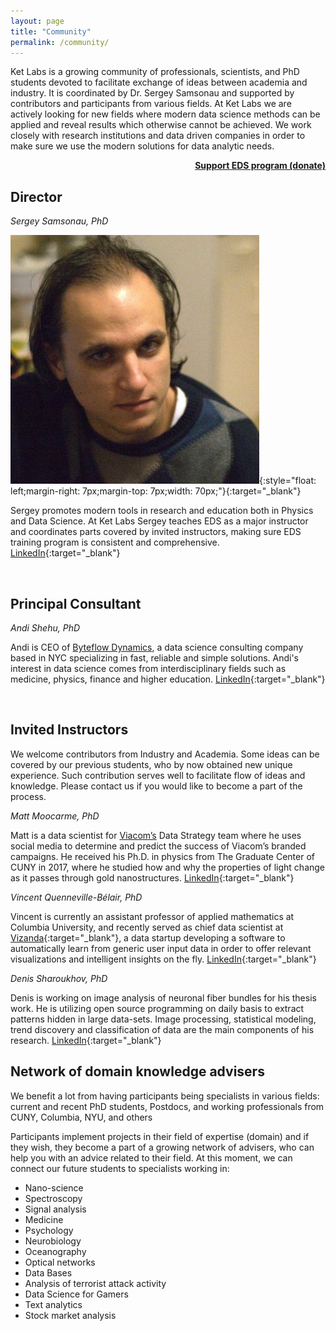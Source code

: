 ```yaml
---
layout: page
title: "Community"
permalink: /community/
---
```


Ket Labs is a growing community of professionals, scientists, and PhD students devoted to facilitate exchange of ideas between academia and industry. It is coordinated by Dr. Sergey Samsonau and supported by contributors and participants from various fields. At Ket Labs we are actively looking for new fields where modern data science methods can be applied and reveal results which otherwise cannot be achieved. We work closely with research institutions and data driven companies in order to make sure we use the modern solutions for data analytic needs.        

<p style="text-align: right;  font-weight: bold;">
<a href="javascript:void( window.open('https://form.jotform.us/70707499673167', 'blank','scrollbars=yes,toolbar=no,width=700,height=500'))">Support EDS program (donate)</a>
</p>

## Director

_Sergey Samsonau, PhD_

![](/images/Sergey.jpg){:style="float: left;margin-right: 7px;margin-top: 7px;width: 70px;"}{:target="_blank"}

Sergey promotes modern tools in research and education both in Physics and Data Science. At Ket Labs Sergey teaches EDS as a major instructor and coordinates parts covered by invited instructors, making sure EDS training program is consistent and comprehensive.         
[LinkedIn](https://www.linkedin.com/in/ssamsonau){:target="_blank"}

<br/>

## Principal Consultant

_Andi Shehu, PhD_    

Andi is CEO of [Byteflow Dynamics](http://www.byteflows.com/), a data science consulting company based in NYC specializing in fast, reliable and simple solutions. Andi's interest in data science comes from interdisciplinary fields such as medicine, physics, finance and higher education. 
[LinkedIn](https://www.linkedin.com/in/andi-shehu-phd-63304466){:target="_blank"}

<br/>

## Invited Instructors

We welcome contributors from Industry and Academia. Some ideas can be covered by our previous students, who by now obtained new unique experience. Such contribution serves well to facilitate flow of ideas and knowledge. Please contact us if you would like to become a part of the process.


_Matt Moocarme, PhD_

Matt is a data scientist for [Viacom’s](http://www.viacom.com/) Data Strategy team where he uses social media to determine and predict the success of Viacom’s branded campaigns. He received his Ph.D. in physics from The Graduate Center of CUNY in 2017, where he studied how and why the properties of light change as it passes through gold nanostructures. 
[LinkedIn](https://www.linkedin.com/in/moocarme/){:target="_blank"}

_Vincent Quenneville-Bélair, PhD_

Vincent is currently an assistant professor of applied mathematics at Columbia University, and recently served as chief data scientist at [Vizanda](https://www.vizanda.com/){:target="_blank"}, a data startup developing a software to automatically learn from generic user input data in order to offer relevant visualizations and intelligent insights on the fly. [LinkedIn](https://www.linkedin.com/in/vincentqb){:target="_blank"}

_Denis Sharoukhov, PhD_       

Denis is working on image analysis of neuronal fiber bundles for his thesis work. He is utilizing open source programming on daily basis to extract patterns hidden in large data-sets. Image processing, statistical modeling, trend discovery and classification of data are the main components of his research.
[LinkedIn](https://www.linkedin.com/in/denis-sharoukhov/){:target="_blank"}


## Network of domain knowledge advisers
We benefit a lot from having participants being specialists in various fields: current and recent PhD students, Postdocs, and working professionals from CUNY, Columbia, NYU, and others

Participants implement projects in their field of expertise (domain) and if they wish, they become a part of a growing network of advisers, who can help you with an advice related to their field. At this moment, we can connect our future students to specialists working in:

+ Nano-science
+ Spectroscopy
+ Signal analysis
+ Medicine
+ Psychology
+ Neurobiology
+ Oceanography
+ Optical networks
+ Data Bases
+ Analysis of terrorist attack activity
+ Data Science for Gamers
+ Text analytics
+ Stock market analysis
